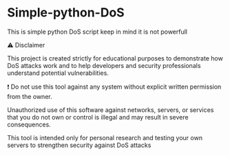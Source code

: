 # Simple-python-DoS
This is simple python DoS script keep in mind it is not powerfull

⚠️ Disclaimer

This project is created strictly for educational purposes to demonstrate how DoS attacks work and to help developers and security professionals understand potential vulnerabilities.

❗ Do not use this tool against any system without explicit written permission from the owner.

Unauthorized use of this software against networks, servers, or services that you do not own or control is illegal and may result in severe consequences.

This tool is intended only for personal research and testing your own servers to strengthen security against DoS attacks
